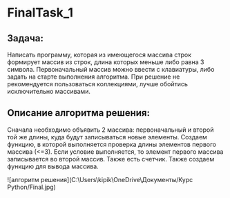 # FinalTask_1

## Задача: 

Написать программу, которая из имеющегося массива строк формирует массив из строк, длина которых меньше либо равна 3 символа. Первоначальный массив можно ввести с клавиатуры, либо задать на старте выполнения алгоритма. При решение не рекомендуется пользоваться коллекциями, лучше обойтись исключительно массивами.

## Описание алгоритма решения:

Сначала необходимо объявить 2 массива: первоначальный и второй той же длины, куда будут записываться новые элементы. Создаем функцию, в которой выполняется проверка длины элементов первого массива (<=3). Если условие выполняется, то элемент первого массива записывается во второй массив. Также есть счетчик. 
Также создаем функцию для вывода массива.

![алгоритм решения](C:\Users\kipik\OneDrive\Документы/Курс Python/Final.jpg)